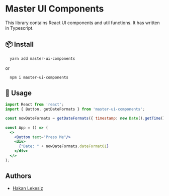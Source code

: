 # Master UI Components
This library contains React UI components and util functions. It has written in Typescript.
 
## 📦 Install

```bash
  yarn add master-ui-components
```
or 

```bash
  npm i master-ui-components
```

## 🔨 Usage

```jsx
import React from 'react';
import { Button, getDateFormats } from 'master-ui-components';

const nowDateFormats = getDateFormats({ timestamp: new Date().getTime(), lang: "en" })
 
const App = () => (
  <>
    <Button text="Press Me"/>
    <div> 
      {"Date: " + nowDateFormats.dateFormat01}
    </div>
  </>
);
```

## Authors
- [Hakan Lekesiz](https://www.linkedin.com/in/hakan-lekesiz)
